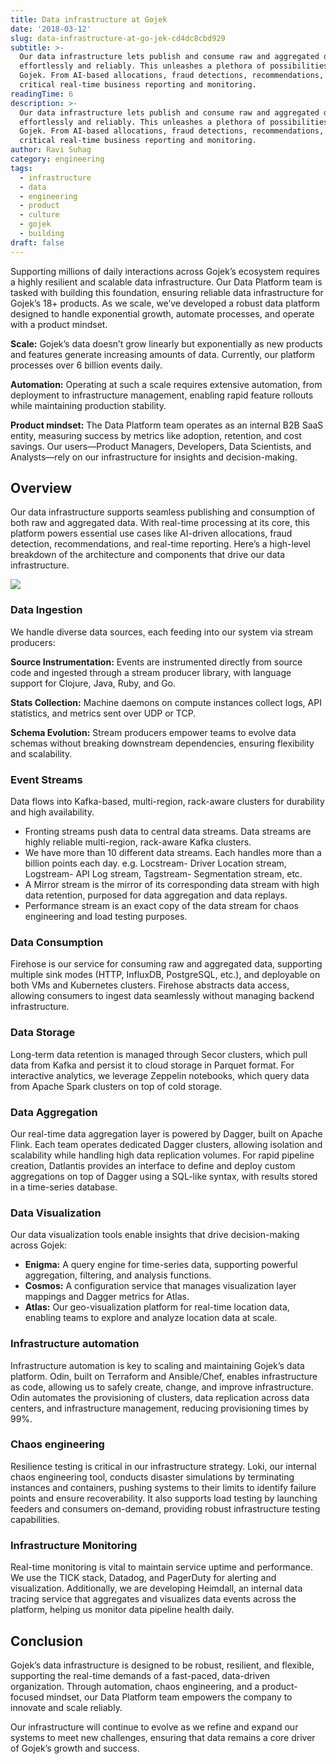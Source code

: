 ```yaml
---
title: Data infrastructure at Gojek
date: '2018-03-12'
slug: data-infrastructure-at-go-jek-cd4dc8cbd929
subtitle: >-
  Our data infrastructure lets publish and consume raw and aggregated data
  effortlessly and reliably. This unleashes a plethora of possibilities within
  Gojek. From AI-based allocations, fraud detections, recommendations, to
  critical real-time business reporting and monitoring.
readingTime: 6
description: >-
  Our data infrastructure lets publish and consume raw and aggregated data
  effortlessly and reliably. This unleashes a plethora of possibilities within
  Gojek. From AI-based allocations, fraud detections, recommendations, to
  critical real-time business reporting and monitoring.
author: Ravi Suhag
category: engineering
tags:
  - infrastructure
  - data
  - engineering
  - product
  - culture
  - gojek
  - building
draft: false
---
```


Supporting millions of daily interactions across Gojek’s ecosystem requires a highly resilient and scalable data infrastructure. Our Data Platform team is tasked with building this foundation, ensuring reliable data infrastructure for Gojek’s 18+ products. As we scale, we’ve developed a robust data platform designed to handle exponential growth, automate processes, and operate with a product mindset.

**Scale:** Gojek’s data doesn’t grow linearly but exponentially as new products and features generate increasing amounts of data. Currently, our platform processes over 6 billion events daily.

**Automation:** Operating at such a scale requires extensive automation, from deployment to infrastructure management, enabling rapid feature rollouts while maintaining production stability.

**Product mindset:** The Data Platform team operates as an internal B2B SaaS entity, measuring success by metrics like adoption, retention, and cost savings. Our users—Product Managers, Developers, Data Scientists, and Analysts—rely on our infrastructure for insights and decision-making.

## Overview

Our data infrastructure supports seamless publishing and consumption of both raw and aggregated data. With real-time processing at its core, this platform powers essential use cases like AI-driven allocations, fraud detection, recommendations, and real-time reporting. Here’s a high-level breakdown of the architecture and components that drive our data infrastructure.

![](/img/infra.png)

### Data Ingestion

We handle diverse data sources, each feeding into our system via stream producers:

**Source Instrumentation:** Events are instrumented directly from source code and ingested through a stream producer library, with language support for Clojure, Java, Ruby, and Go.

**Stats Collection:** Machine daemons on compute instances collect logs, API statistics, and metrics sent over UDP or TCP.

**Schema Evolution:** Stream producers empower teams to evolve data schemas without breaking downstream dependencies, ensuring flexibility and scalability.

### Event Streams

Data flows into Kafka-based, multi-region, rack-aware clusters for durability and high availability.

- Fronting streams push data to central data streams. Data streams are highly reliable multi-region, rack-aware Kafka clusters.
- We have more than 10 different data streams. Each handles more than a billion points each day. e.g. Locstream- Driver Location stream, Logstream- API Log stream, Tagstream- Segmentation stream, etc.
- A Mirror stream is the mirror of its corresponding data stream with high data retention, purposed for data aggregation and data replays.
- Performance stream is an exact copy of the data stream for chaos engineering and load testing purposes.

### Data Consumption

Firehose is our service for consuming raw and aggregated data, supporting multiple sink modes (HTTP, InfluxDB, PostgreSQL, etc.), and deployable on both VMs and Kubernetes clusters. Firehose abstracts data access, allowing consumers to ingest data seamlessly without managing backend infrastructure.

### Data Storage

Long-term data retention is managed through Secor clusters, which pull data from Kafka and persist it to cloud storage in Parquet format. For interactive analytics, we leverage Zeppelin notebooks, which query data from Apache Spark clusters on top of cold storage.

### Data Aggregation

Our real-time data aggregation layer is powered by Dagger, built on Apache Flink. Each team operates dedicated Dagger clusters, allowing isolation and scalability while handling high data replication volumes. For rapid pipeline creation, Datlantis provides an interface to define and deploy custom aggregations on top of Dagger using a SQL-like syntax, with results stored in a time-series database.

### Data Visualization

Our data visualization tools enable insights that drive decision-making across Gojek:

- **Enigma:** A query engine for time-series data, supporting powerful aggregation, filtering, and analysis functions.
- **Cosmos:** A configuration service that manages visualization layer mappings and Dagger metrics for Atlas.
- **Atlas:** Our geo-visualization platform for real-time location data, enabling teams to explore and analyze location data at scale.

### Infrastructure automation

Infrastructure automation is key to scaling and maintaining Gojek’s data platform. Odin, built on Terraform and Ansible/Chef, enables infrastructure as code, allowing us to safely create, change, and improve infrastructure. Odin automates the provisioning of clusters, data replication across data centers, and infrastructure management, reducing provisioning times by 99%.

### Chaos engineering

Resilience testing is critical in our infrastructure strategy. Loki, our internal chaos engineering tool, conducts disaster simulations by terminating instances and containers, pushing systems to their limits to identify failure points and ensure recoverability. It also supports load testing by launching feeders and consumers on-demand, providing robust infrastructure testing capabilities.

### Infrastructure Monitoring

Real-time monitoring is vital to maintain service uptime and performance. We use the TICK stack, Datadog, and PagerDuty for alerting and visualization. Additionally, we are developing Heimdall, an internal data tracing service that aggregates and visualizes data events across the platform, helping us monitor data pipeline health daily.

## Conclusion

Gojek’s data infrastructure is designed to be robust, resilient, and flexible, supporting the real-time demands of a fast-paced, data-driven organization. Through automation, chaos engineering, and a product-focused mindset, our Data Platform team empowers the company to innovate and scale reliably.

Our infrastructure will continue to evolve as we refine and expand our systems to meet new challenges, ensuring that data remains a core driver of Gojek’s growth and success.
